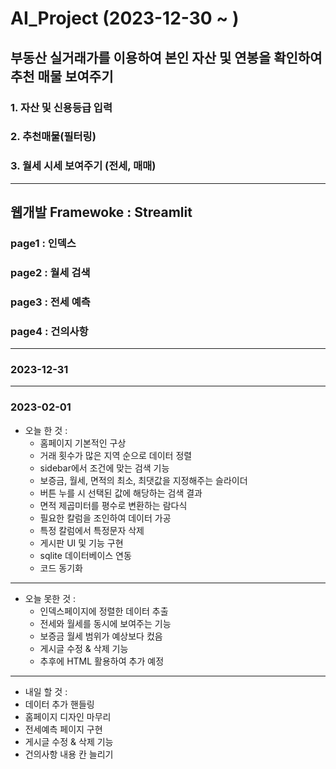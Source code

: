 # AI_Project (2023-12-30 ~ )

## 부동산 실거래가를 이용하여 본인 자산 및 연봉을 확인하여 추천 매물 보여주기
### 1. 자산 및 신용등급 입력
### 2. 추천매물(필터링)
### 3. 월세 시세 보여주기 (전세, 매매)
***
## 웹개발 Framewoke : Streamlit
### page1 : 인덱스
### page2 : 월세 검색
### page3 : 전세 예측
### page4 : 건의사항
***
### 2023-12-31
***
### 2023-02-01
- 오늘 한 것 : 
  - 홈페이지 기본적인 구상
  - 거래 횟수가 많은 지역 순으로 데이터 정렬
  - sidebar에서 조건에 맞는 검색 기능
  - 보증금, 월세, 면적의 최소, 최댓값을 지정해주는 슬라이더
  - 버튼 누를 시 선택된 값에 해당하는 검색 결과
  - 면적 제곱미터를 평수로 변환하는 람다식
  - 필요한 칼럼을 조인하여 데이터 가공
  - 특정 칼럼에서 특정문자 삭제
  - 게시판 UI 및 기능 구현
  - sqlite 데이터베이스 연동
  - 코드 동기화
***
- 오늘 못한 것 :
  - 인덱스페이지에 정렬한 데이터 추출
  - 전세와 월세를 동시에 보여주는 기능
   - 보증금 월세 범위가 예상보다 컸음
  - 게시글 수정 & 삭제 기능
   - 추후에 HTML 활용하여 추가 예정
***
- 내일 할 것 :
 - 데이터 추가 핸들링
 - 홈페이지 디자인 마무리
 - 전세예측 페이지 구현
 - 게시글 수정 & 삭제 기능
 - 건의사항 내용 칸 늘리기
